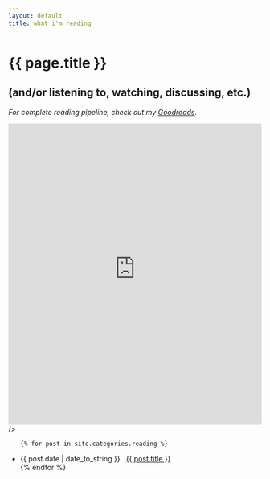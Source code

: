 ```yaml
---
layout: default
title: what i'm reading
---
```

# {{ page.title }}
## (and/or listening to, watching, discussing, etc.)

_For complete reading pipeline, check out my [Goodreads](https://www.goodreads.com/user/show/31600461-maya-sheth)._

<iframe src="https://sulfuric-kumquat-542.notion.site/ebd/20f4e31537538068bc0cd3b879dca3e3" width="100%" height="600" frameborder="0" allowfullscreen></iframe>/>

 
<ul class="posts">
	
	{% for post in site.categories.reading %}
 <li><span>{{ post.date | date_to_string }}</span> &nbsp; <a href="{{ post.url }}">{{ post.title }}</a></li>
{% endfor %}
</ul>
